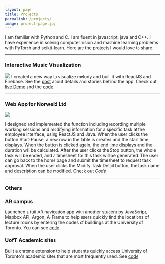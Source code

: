 ```yaml
---
layout: page
title: Projects
permalink: /projects/
image: project-page.jpg
---
```


I am familiar with Python and C. I am fluent in javascript, java and C++. I have experience in solving computer vision and machine learning problems with PyTorch and scikit-learn. Here are the projects I would love to share.

***

### Interactive Music Visualization
![]({{site.baseurl}}/images/musvis.png)
I created a new way to visualize melody and built it with ReactJS and Firebase.
See the <a href="/2020/10/19/i-design-a-music-visualization/">post</a> about details and stories behind the app.
Check out<a href="https://vinyl-record-maker.web.app/"> live Demo</a> and the <a href="https://github.com/PYyu6/create-vinyl-record">code</a>


***

### Web App for Norweld Ltd

![]({{site.baseurl}}/images/ftms.png)

I designed and implemented the function including recording multiple working sessions and modifying information for a specific task at the employee interface, using ReactJS and Java. When the user clicks the button Start-Pause, a new row in the table is created and the start time displays. When the button is clicked again, the end time displays and the duration will be calculated. After the user clicks the Stop button, the whole task will be ended, and a timesheet for this task will be generated. The user can go back to the home page and submit the timesheet to request task approval. When the user clicks the Modify Task Detail button, the task name and description can be modified. Check out *<a href="https://github.com/CSC207-TLI-TBTEENS">Code</a>*

***

### Others

### AR campus
Launched a full AR navigation app with another student by JavaScript, Mapbox API, Argon, A-Frame to help users quickly find the locations
of lecture rooms by entering the codes of buildings at the University of Toronto. You can see <a href="https://github.com/PYyu6/AR_for_Campus/settings">code</a>

### UofT Academic sites
Built a chrome extension to help students quickly access University of Toronto's academic sites that are most frequently used. See <a href="https://github.com/PYyu6/UofTears">code</a>


